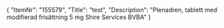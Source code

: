 {
  "ItemNr": "155579",
  "Title": "test",
  "Description": "Plenadren, tablett med modifierad frisättning 5 mg Shire Services BVBA"
}